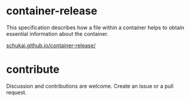 # container-release

This specification describes how a file within a 
container helps to obtain essential information about the container.

[schukai.github.io/container-release/](https://schukai.github.io/container-release/)

# contribute

Discussion and contributions are welcome. Create an issue or a pull request.
